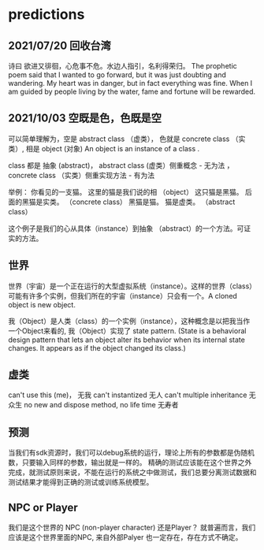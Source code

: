 # predictions

## 2021/07/20 回收台湾
诗曰 欲进又徘徊，心危事不危。水边人指引，名利得荣归。
The prophetic poem said that I wanted to go forward, but it was just doubting and wandering. My heart was in danger, but in fact everything was fine. When I am guided by people living by the water, fame and fortune will be rewarded.

## 2021/10/03 空既是色，色既是空

可以简单理解为，空是 abstract class （虚类）， 色就是 concrete class （实类）, 相是 object (对象)  An object is an instance of a class .

class 都是 抽象 (abstract)， abstract class (虚类）侧重概念 - 无为法 ， concrete class （实类）侧重实现方法 - 有为法

举例： 你看见的一支猫。  这里的猫是我们说的相  （object）
       这只猫是黑猫。   后面的黑猫是实类。    （concrete class）
       黑猫是猫。       猫是虚类。           （abstract class）
       
这个例子是我们的心从具体（instance）到抽象 （abstract）的一个方法。可证实的方法。 

## 世界

世界（宇宙）是一个正在运行的大型虚拟系统（instance）。这样的世界（class）可能有许多个实例，但我们所在的宇宙（instance）只会有一个。A cloned object is new object.

我（Object）是人类（class）的一个实例（instance），这种概念是以把我当作一个Object来看的, 我（Object）实现了 state pattern.
(State is a behavioral design pattern that lets an object alter its behavior when its internal state changes. It appears as if the object changed its class.)

## 虚类 

can't use this (me)， 无我
can't instantized     无人
can't  multiple inheritance  无众生
no new and dispose method, no life time      无寿者

## 预测

当我们有sdk资源时，我们可以debug系统的运行，理论上所有的参数都是伪随机数，只要输入同样的参数，输出就是一样的。
精确的测试应该能在这个世界之外完成，就测试原则来说，不能在运行的系统之中做测试，我们总要分离测试数据和测试结果才能得到正确的测试或训练系统模型。


## NPC or Player

我们是这个世界的 NPC (non-player character) 还是Player？
就普遍而言，我们应该是这个世界里面的NPC, 来自外部Palyer 也一定存在，存在方式不确定。


